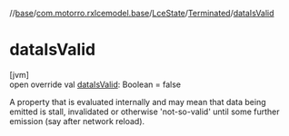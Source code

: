 //[base](../../../../index.md)/[com.motorro.rxlcemodel.base](../../index.md)/[LceState](../index.md)/[Terminated](index.md)/[dataIsValid](data-is-valid.md)

# dataIsValid

[jvm]\
open override val [dataIsValid](data-is-valid.md): Boolean = false

A property that is evaluated internally and may mean that data being emitted is stall, invalidated or otherwise 'not-so-valid' until some further emission (say after network reload).
